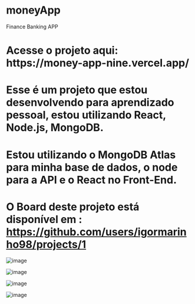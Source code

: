 # moneyApp
Finance Banking APP

<h1>Acesse o projeto aqui: https://money-app-nine.vercel.app/</h1> 

# Esse é um projeto que estou desenvolvendo para aprendizado pessoal, estou utilizando React, Node.js, MongoDB.

# Estou utilizando o MongoDB Atlas para minha base de dados, o node para a API e o React no Front-End.

# O Board deste projeto está disponível em : https://github.com/users/igormarinho98/projects/1

![image](https://github.com/igormarinho98/moneyApp/assets/35459531/0fe89090-e3f4-4774-94c1-0a93d00a9370)

![image](https://github.com/igormarinho98/moneyApp/assets/35459531/53491e99-5c8d-48c0-8f29-8e3ee7cea458)

![image](https://github.com/igormarinho98/moneyApp/assets/35459531/2be778a3-21fa-4c35-95cc-8a2e6228abed)

![image](https://github.com/igormarinho98/moneyApp/assets/35459531/c88ce71c-a755-4256-a85e-37f182ab2409)
